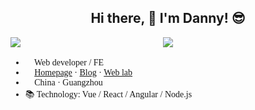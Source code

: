 <!-- reference: https://github.com/anuraghazra/github-readme-stats -->

<h2 align="center">Hi there, 👋 I'm Danny! 😎</h2>

<p>
  <img style="min-width: 240px;" src="https://github-readme-stats.vercel.app/api/top-langs/?username=anran758&text_color=586069&layout=compact&hide_border=true&bg_color=fff&title_color=0366d6&count_private=true&include_all_commits=true&hide=html&langs_count=7" />
  <img style="min-width: 240px;" src="https://github-readme-stats.vercel.app/api?username=anran758&count_private=true&show_icons=true&icon_color=222&title_color=0366d6&text_color=586069&bg_color=fff&hide=issues&hide_border=true&include_all_commits=true" />
</p>

<section style="font-family: consolar;">

- 🎉 Web developer / FE
- 🔖 [Homepage](https://anran758.github.io/) · [Blog](https://anran758.github.io/blog/) · [Web lab](https://anran758.github.io/front-end-lab/)
- 📌 China · Guangzhou
- 📚 Technology: Vue / React / Angular / Node.js

</section>
